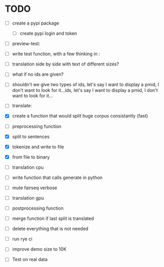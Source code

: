 # TODO
- [ ] create a pypi package
  - [ ] create pypi login and token

- [ ] preview-test:
 - [ ] write test function, with a few thinking in :
  - [ ] translation side by side with text of different sizes?
  - [ ] what if no ids are given?
  - [ ] shouldn't we give two types of ids, let's say I want to display a pmid, I don't want to look for it...ids, let's say I want to display a pmid, I don't want to look for it...

- [ ] translate:
 - [x] create a function that would split huge corpus consistantly (fast)
 - [ ] preprocessing function
  - [x] split to sentences
  - [x] tokenize and write to file
  - [x] from file to binary
 - [ ] translation cpu
  -[ ] write function that calls generate in python
  -[ ] mute fairseq verbose
 - [ ] translation gpu
 - [ ] postprocessing function
  - [ ] merge function if last split is translated
  - [ ] delete everything that is not needed
- [ ] run rye ci

- [ ] improve demo size to 10K
- [ ] Test on real data

